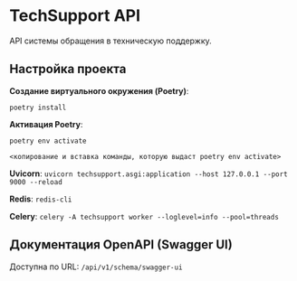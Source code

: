 # TechSupport API
API системы обращения в техническую поддержку.

## Настройка проекта



**Создание виртуального окружения (Poetry)**:

```poetry install```


**Активация Poetry**:

```poetry env activate```

```<копирование и вставка команды, которую выдаст poetry env activate>```

**Uvicorn**:
`uvicorn techsupport.asgi:application --host 127.0.0.1 --port 9000 --reload`

**Redis**:
`redis-cli`

**Celery**:
`celery -A techsupport worker --loglevel=info --pool=threads`


## Документация OpenAPI (Swagger UI)
Доступна по URL: `/api/v1/schema/swagger-ui`

